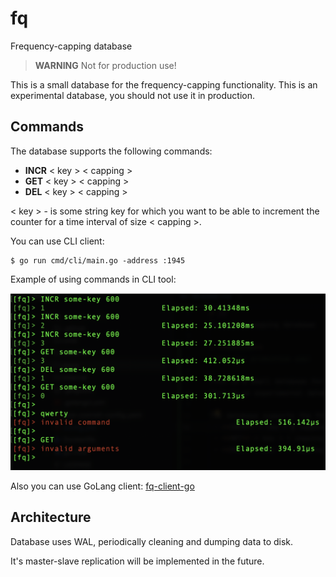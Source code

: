 # fq
Frequency-capping database

> **WARNING**
> Not for production use!

This is a small database for the frequency-capping functionality.
This is an experimental database, you should not use it in production.

## Commands

The database supports the following commands:
 - **INCR** < key > < capping >
 - **GET** < key > < capping >
 - **DEL** < key > < capping >

< key > - is some string key for which you want to be able to increment the counter for a time interval of size < capping >.

You can use CLI client:

```shell
$ go run cmd/cli/main.go -address :1945
```

Example of using commands in CLI tool:

<img src="docs/cli_commands.png" alt="Commands example" width="600"/>

Also you can use GoLang client: [fq-client-go](https://github.com/rom8726/fq-client-go)

## Architecture

Database uses WAL, periodically cleaning and dumping data to disk.

It's master-slave replication will be implemented in the future.
